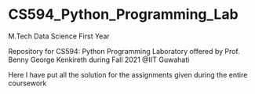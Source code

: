 # CS594_Python_Programming_Lab

M.Tech Data Science First Year

Repository for CS594: Python Programming Laboratory
offered by Prof. Benny George Kenkireth during Fall 2021 @IIT Guwahati

Here I have put all the solution for the assignments 
given during the entire coursework
